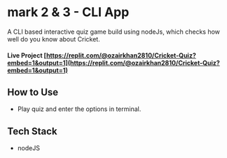 # mark 2 & 3 - CLI App 

A CLI based interactive quiz game build using nodeJs, which checks how well do you know about Cricket.

#### Live Project [https://replit.com/@ozairkhan2810/Cricket-Quiz?embed=1&output=1](https://replit.com/@ozairkhan2810/Cricket-Quiz?embed=1&output=1)

## How to Use

* Play quiz and enter the options in terminal.

## Tech Stack

* nodeJS